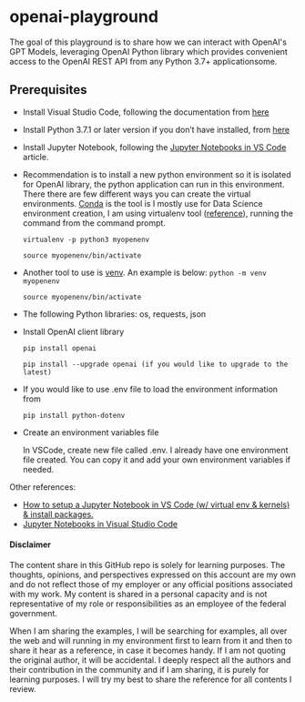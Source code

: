 # openai-playground
The goal of this playground is to share how we can interact with OpenAI's GPT Models, leveraging OpenAI Python library which provides convenient access to the OpenAI REST API from any Python 3.7+ applicationsome.

## Prerequisites
 - Install Visual Studio Code, following the documentation from [here](https://code.visualstudio.com/docs/setup/windows)

 - Install Python 3.7.1 or later version if you don’t have installed, from [here](https://github.com/openai/openai-quickstart-python)

 - Install Jupyter Notebook, following the [Jupyter Notebooks in VS Code](https://code.visualstudio.com/docs/datascience/jupyter-notebooks) article.
 
 - Recommendation is to install a new python environment so it is isolated for OpenAI library, the python application can run in this environment. There there are few different ways you can create the virtual environments. [Conda](https://docs.conda.io/projects/conda/en/stable/commands/create.html) is the tool is I mostly use for Data Science environment creation, I am using virtualenv tool ([reference](https://learnpython.com/blog/how-to-use-virtualenv-python/)), running the command from the command prompt. 
     
     `
      virtualenv -p python3 myopenenv
     `
     
     `
      source myopenenv/bin/activate
     `
 - Another tool to use is [venv](https://docs.python.org/3/library/venv.html). An example is below:
    `
      python -m venv myopenenv
     `
     
     `
      source myopenenv/bin/activate
     `
 - The following Python libraries: os, requests, json
 - Install OpenAI client library
 
    `pip install openai`
    
    `
     pip install --upgrade openai (if you would like to upgrade to the latest)
    ` 
 - If you would like to use .env file to load the environment information from
 
   `
   pip install python-dotenv
   `
 - Create an environment variables file
 
   In VSCode, create new file called .env. I already have one environment file created. You can copy it and add your own environment variables if needed.
   
Other references:
 - [How to setup a Jupyter Notebook in VS Code (w/ virtual env & kernels) & install packages.](https://medium.com/@claudia.nikel/how-to-setup-a-jupyter-notebook-in-vs-code-w-virtual-env-kernels-install-packages-884cf643375e)
 - [Jupyter Notebooks in Visual Studio Code](https://opensourceoptions.com/jupyter-notebooks-in-visual-studio-code/)


#### Disclaimer
The content share in this GitHub repo is solely for learning purposes. The thoughts, opinions, and perspectives expressed on this account are my own and do not reflect those of my employer or any official positions associated with my work. My content is shared in a personal capacity and is not representative of my role or responsibilities as an employee of the federal government.

When I am sharing the examples, I will be searching for examples, all over the web and will running in my environment first to learn from it and then to share it hear as a reference, in case it becomes handy. If I am not quoting the original author, it will be accidental. I deeply respect all the authors and their contribution in the community and if I am sharing, it is purely for learning purposes. I will try my best to share the reference for all contents I review.

